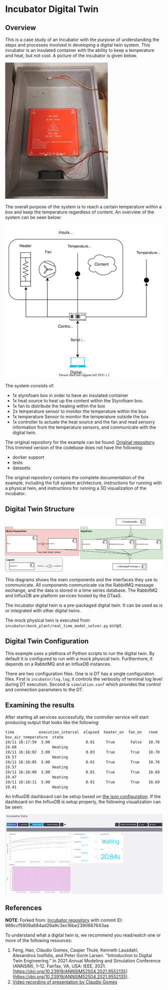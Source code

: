 # Incubator Digital Twin

## Overview

This is a case study of an Incubator with the purpose of understanding the steps and processes involved in developing a digital twin system. This incubator is an insulated container with the ability to keep a temperature and heat, but not cool. A picture of the incubator is given below.

![Incubator Picture](figures/incubator_pt.png)

The overall purpose of the system is to reach a certain temperature within a box and keep the temperature regardless of content.
An overview of the system can be seen below:

![Incubator Schematic](figures/system.svg)

The system consists of:

* 1x styrofoam box in order to have an insulated container
* 1x heat source to heat up the content within the Styrofoam box.
* 1x fan to distribute the heating within the box
* 2x temperature sensor to monitor the temperature within the box
* 1x temperature Sensor to monitor the temperature outside the box
* 1x controller to actuate the heat source and the fan and read sensory information from the temperature sensors, and communicate with the digital twin.

The original repository for the example can be found: [Original repository](https://github.com/INTO-CPS-Association/example_digital-twin_incubator/).
This trimmed version of the codebase does not have the following:

* docker support
* tests
* datasets

The original repository contains the complete documentation of the example, including the full system architecture, instructions for running with a physical twin, and instructions for running a 3D visualization of the incubator.

## Digital Twin Structure

![System overview of the incubator](figures/dt-structure.svg)

This diagrams shows the main components and the interfaces they use to communicate.
All components communicate via the RabbitMQ message exchange, and the data is stored in a time series database. The RabbitMQ and InfluxDB are platform services hosted by the DTaaS.

The Incubator digital twin is a pre-packaged digital twin. It can be used as is or integrated with other digital twins.

The mock physical twin is executed from `incubator/mock_plant/real_time_model_solver.py` script.

## Digital Twin Configuration

This example uses a plethora of Python scripts to run the digital twin. By default it is configured to run with a mock physical twin. Furthermore, it depends on a RabbitMQ and an InfluxDB instances.

There are two configuration files. One is is DT has a single configuration files.
First is `incubator/log.log`; it controls the verbosity of terminal log level
during DT execution.
Second is `simulation.conf` which provides the control and
connection parameters to the DT.

## Examining the results

After starting all services successfully, the controller service will start producing output that looks like the following:

````log
time           execution_interval  elapsed  heater_on  fan_on   room   box_air_temperature  state 
19/11 16:17:59  3.00                0.01     True       False   10.70  19.68                Heating
19/11 16:18:02  3.00                0.03     True       True    10.70  19.57                Heating
19/11 16:18:05  3.00                0.01     True       True    10.70  19.57                Heating
19/11 16:18:08  3.00                0.01     True       True    10.69  19.47                Heating
19/11 16:18:11  3.00                0.01     True       True    10.69  19.41                Heating
````

An InfluxDB dashboard can be setup based on [the json configuration](digital_twin/data_access/influxdbserver/dashboards/incubator_data.json).
If the dashboard on the InfluxDB is setup properly, the following visualization can be seen:

![Influx Dashboard](figures/visualization.png)

## References

**NOTE**: Forked from: [Incubator repository](https://github.com/INTO-CPS-Association/example_digital-twin_incubator/) with commit ID: 989ccf5909a684ad26a9c3ec16be2390667643aa

To understand what a digital twin is, we recommend you read/watch one or more of the following resources:

1. Feng, Hao, Cláudio Gomes, Casper Thule, Kenneth Lausdahl,
   Alexandros Iosifidis, and Peter Gorm Larsen. “Introduction to
   Digital Twin Engineering.” In 2021 Annual Modeling and Simulation
   Conference (ANNSIM), 1–12. Fairfax, VA, USA: IEEE, 2021.
   [https://doi.org/10.23919/ANNSIM52504.2021.9552135](https://doi.org/10.23919/ANNSIM52504.2021.9552135).
2. [Video recording of presentation by Claudio Gomes](https://videos.ida.dk/media/Introduction+to+Digital+Twin+Engineering+with+Cl%C3%A1udio+%C3%82ngelo+Gon%C3%A7alves+Gomes%2C+Aarhus+Universitet/1_7r1j05g8/256930613)
